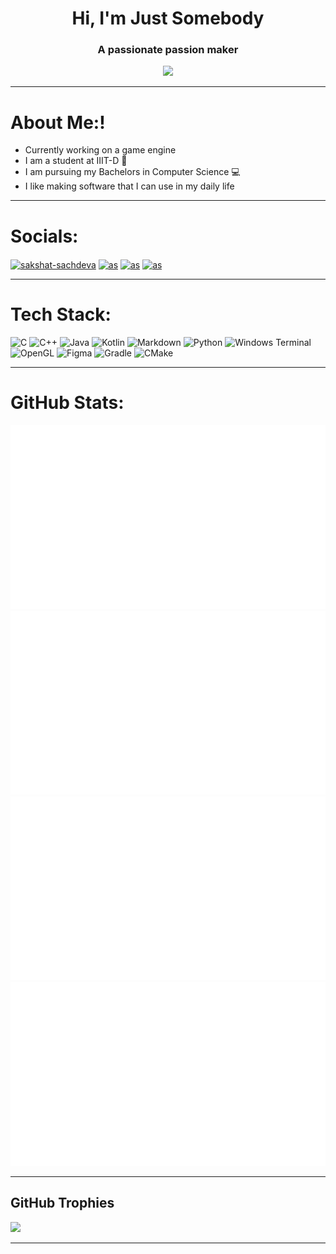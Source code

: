 <h1 align="center">Hi, I'm Just Somebody</h1>
<h3 align="center">A passionate passion maker</h3>

<p align="center"> <image src="https://github.com/Asher-Ul-Haque/Asher-Ul-Haque/assets/147892995/1452010e-94c5-42da-8c50-16b44376951e"> </p>

***

# About Me:!

* Currently working on a game engine
* I am a student at IIIT-D 📖
* I am pursuing my Bachelors in Computer Science 💻
* I like making software that I can use in my daily life

***

# Socials:
<a href="https://www.linkedin.com/in/asher-u-haque-53629a284" target="blank"><img align="center" src="https://raw.githubusercontent.com/rahuldkjain/github-profile-readme-generator/master/src/images/icons/Social/linked-in-alt.svg" alt="sakshat-sachdeva" height="30" width="40" /></a>
<a href="https://instagram.com/just_somebody_somewhere" target="blank"><img align="center" src="https://raw.githubusercontent.com/rahuldkjain/github-profile-readme-generator/master/src/images/icons/Social/instagram.svg" alt="as" height="30" width="40" /></a>
<a href="https://www.leetcode.com/just_somebody" target="blank"><img align="center" src="https://raw.githubusercontent.com/rahuldkjain/github-profile-readme-generator/master/src/images/icons/Social/leet-code.svg" alt="as" height="30" width="40" /></a>
<a href="https://discord.gg/.just_somebody_called_somebody" target="blank"><img align="center" src="https://raw.githubusercontent.com/rahuldkjain/github-profile-readme-generator/master/src/images/icons/Social/discord.svg" alt="as" height="30" width="40" /></a>
</p>

***

# Tech Stack:
![C](https://img.shields.io/badge/c-%2300599C.svg?style=for-the-badge&logo=c&logoColor=white) ![C++](https://img.shields.io/badge/c++-%2300599C.svg?style=for-the-badge&logo=c%2B%2B&logoColor=white) ![Java](https://img.shields.io/badge/java-%23ED8B00.svg?style=for-the-badge&logo=openjdk&logoColor=white) ![Kotlin](https://img.shields.io/badge/kotlin-%237F52FF.svg?style=for-the-badge&logo=kotlin&logoColor=white) ![Markdown](https://img.shields.io/badge/markdown-%23000000.svg?style=for-the-badge&logo=markdown&logoColor=white) ![Python](https://img.shields.io/badge/python-3670A0?style=for-the-badge&logo=python&logoColor=ffdd54) ![Windows Terminal](https://img.shields.io/badge/Windows%20Terminal-%234D4D4D.svg?style=for-the-badge&logo=windows-terminal&logoColor=white) ![OpenGL](https://img.shields.io/badge/OpenGL-%23FFFFFF.svg?style=for-the-badge&logo=opengl) ![Figma](https://img.shields.io/badge/figma-%23F24E1E.svg?style=for-the-badge&logo=figma&logoColor=white) ![Gradle](https://img.shields.io/badge/Gradle-02303A.svg?style=for-the-badge&logo=Gradle&logoColor=white) ![CMake](https://img.shields.io/badge/CMake-%23008FBA.svg?style=for-the-badge&logo=cmake&logoColor=white)

***

# GitHub Stats:
![](https://raw.githubusercontent.com/Asher-Ul-Haque/github-stats/master/generated/overview.svg#gh-dark-mode-only)
![](https://raw.githubusercontent.com/Asher-Ul-Haque/github-stats/master/generated/overview.svg#gh-light-mode-only)
![](https://raw.githubusercontent.com/Asher-Ul-Haque/github-stats/master/generated/languages.svg#gh-dark-mode-only)
![](https://raw.githubusercontent.com/Asher-Ul-Haque/github-stats/master/generated/languages.svg#gh-light-mode-only)

***

## GitHub Trophies
![](https://github-profile-trophy.vercel.app/?username=Asher-Ul-Haque&theme=darkhub&no-frame=true&no-bg=false&margin-w=4)

---


